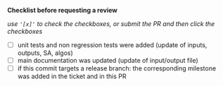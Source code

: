 **Checklist before requesting a review**

*use `'[x]'` to check the checkboxes, or submit the PR and then click the checkboxes*

- [ ] unit tests and non regression tests were added (update of inputs, outputs, SA, algos)
- [ ] main documentation was updated (update of input/output file)
- [ ] if this commit targets a release branch: the corresponding milestone was added in the ticket and in this PR
